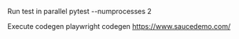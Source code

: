 
Run test in parallel
pytest --numprocesses 2

Execute codegen
playwright codegen https://www.saucedemo.com/